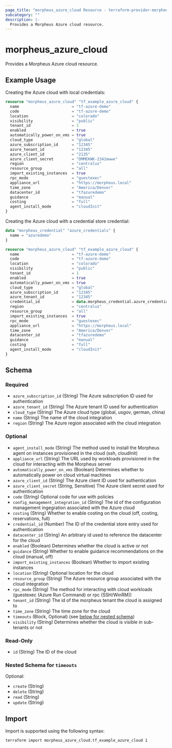 ```yaml
---
page_title: "morpheus_azure_cloud Resource - terraform-provider-morpheus"
subcategory: ""
description: |-
  Provides a Morpheus Azure cloud resource.
---
```


# morpheus_azure_cloud

Provides a Morpheus Azure cloud resource.

## Example Usage

Creating the Azure cloud with local credentials:

```terraform
resource "morpheus_azure_cloud" "tf_example_azure_cloud" {
  name                       = "tf-azure-demo"
  code                       = "tf-azure-demo"
  location                   = "colorado"
  visibility                 = "public"
  tenant_id                  = 1
  enabled                    = true
  automatically_power_on_vms = true
  cloud_type                 = "global"
  azure_subscription_id      = "12345"
  azure_tenant_id            = "12345"
  azure_client_id            = "2135"
  azure_client_secret        = "DMMEKWK-2341mwwe"
  region                     = "centralus"
  resource_group             = "all"
  import_existing_instances  = true
  rpc_mode                   = "guestexec"
  appliance_url              = "https://morpheus.local"
  time_zone                  = "America/Denver"
  datacenter_id              = "tfazuredemo"
  guidance                   = "manual"
  costing                    = "full"
  agent_install_mode         = "cloudInit"
}
```

Creating the Azure cloud with a credential store credential:

```terraform
data "morpheus_credential" "azure_credentials" {
  name = "azuredemo"
}

resource "morpheus_azure_cloud" "tf_example_azure_cloud" {
  name                       = "tf-azure-demo"
  code                       = "tf-azure-demo"
  location                   = "colorado"
  visibility                 = "public"
  tenant_id                  = 1
  enabled                    = true
  automatically_power_on_vms = true
  cloud_type                 = "global"
  azure_subscription_id      = "12345"
  azure_tenant_id            = "12345"
  credential_id              = data.morpheus_credential.azure_credentials.id
  region                     = "centralus"
  resource_group             = "all"
  import_existing_instances  = true
  rpc_mode                   = "guestexec"
  appliance_url              = "https://morpheus.local"
  time_zone                  = "America/Denver"
  datacenter_id              = "tfazuredemo"
  guidance                   = "manual"
  costing                    = "full"
  agent_install_mode         = "cloudInit"
}
```

<!-- schema generated by tfplugindocs -->
## Schema

### Required

- `azure_subscription_id` (String) The Azure subscription ID used for authentication
- `azure_tenant_id` (String) The Azure tenant ID used for authentication
- `cloud_type` (String) The Azure cloud type (global, usgov, german, china)
- `name` (String) The name of the cloud integration
- `region` (String) The Azure region associated with the cloud integration

### Optional

- `agent_install_mode` (String) The method used to install the Morpheus agent on instances provisioned in the cloud (ssh, cloudInit)
- `appliance_url` (String) The URL used by workloads provisioned in the cloud for interacting with the Morpheus server
- `automatically_power_on_vms` (Boolean) Determines whether to automatically power on cloud virtual machines
- `azure_client_id` (String) The Azure client ID used for authentication
- `azure_client_secret` (String, Sensitive) The Azure client secret used for authentication
- `code` (String) Optional code for use with policies
- `config_management_integration_id` (String) The id of the configuration management ingegration associated with the Azure cloud
- `costing` (String) Whether to enable costing on the cloud (off, costing, reservations, full)
- `credential_id` (Number) The ID of the credential store entry used for authentication
- `datacenter_id` (String) An arbitrary id used to reference the datacenter for the cloud
- `enabled` (Boolean) Determines whether the cloud is active or not
- `guidance` (String) Whether to enable guidance recommendations on the cloud (manual, off)
- `import_existing_instances` (Boolean) Whether to import existing instances
- `location` (String) Optional location for the cloud
- `resource_group` (String) The Azure resource group associated with the cloud integration
- `rpc_mode` (String) The method for interacting with cloud workloads (guestexec (Azure Run Command) or rpc (SSH/WinRM))
- `tenant_id` (String) The id of the morpheus tenant the cloud is assigned to
- `time_zone` (String) The time zone for the cloud
- `timeouts` (Block, Optional) (see [below for nested schema](#nestedblock--timeouts))
- `visibility` (String) Determines whether the cloud is visible in sub-tenants or not

### Read-Only

- `id` (String) The ID of the cloud

<a id="nestedblock--timeouts"></a>
### Nested Schema for `timeouts`

Optional:

- `create` (String)
- `delete` (String)
- `read` (String)
- `update` (String)

## Import

Import is supported using the following syntax:

```shell
terraform import morpheus_azure_cloud.tf_example_azure_cloud 1
```
